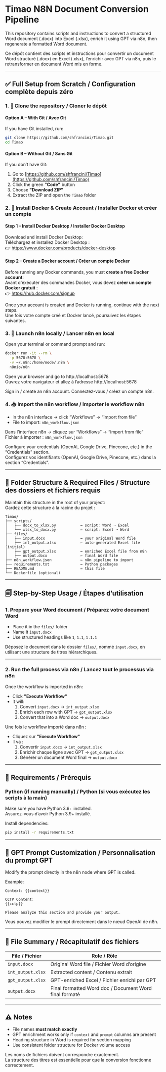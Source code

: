 # Timao N8N Document Conversion Pipeline

This repository contains scripts and instructions to convert a structured Word document (.docx) into Excel (.xlsx), enrich it using GPT via n8n, then regenerate a formatted Word document.

Ce dépôt contient des scripts et instructions pour convertir un document Word structuré (.docx) en Excel (.xlsx), l’enrichir avec GPT via n8n, puis le retransformer en document Word mis en forme.

---

## ✅ Full Setup from Scratch / Configuration complète depuis zéro

### 1. 🔁 Clone the repository / Cloner le dépôt

#### Option A – With Git / Avec Git
If you have Git installed, run:
```bash
git clone https://github.com/shfrancini/Timao.git
cd Timao
```

#### Option B – Without Git / Sans Git
If you don’t have Git:
1. Go to [https://github.com/shfrancini/Timao](https://github.com/shfrancini/Timao)
2. Click the green **"Code"** button
3. Choose **"Download ZIP"**
4. Extract the ZIP and open the `Timao` folder

### 2. 🐳 Install Docker & Create Account / Installer Docker et créer un compte

#### Step 1 – Install Docker Desktop / Installer Docker Desktop
Download and install Docker Desktop:  
Téléchargez et installez Docker Desktop :  
👉 https://www.docker.com/products/docker-desktop

#### Step 2 – Create a Docker account / Créer un compte Docker
Before running any Docker commands, you must **create a free Docker account**:  
Avant d'exécuter des commandes Docker, vous devez **créer un compte Docker gratuit** :  
👉 https://hub.docker.com/signup

Once your account is created and Docker is running, continue with the next steps.  
Une fois votre compte créé et Docker lancé, poursuivez les étapes suivantes.

### 3. 🚀 Launch n8n locally / Lancer n8n en local
Open your terminal or command prompt and run:

```bash
docker run -it --rm \
  -p 5678:5678 \
  -v ~/.n8n:/home/node/.n8n \
  n8nio/n8n
```

Open your browser and go to http://localhost:5678  
Ouvrez votre navigateur et allez à l’adresse http://localhost:5678

Sign in / create an n8n account.
Connectez-vous / créez un compte n8n.

### 4. 📥 Import the n8n workflow / Importer le workflow n8n
- In the n8n interface → click “Workflows” → “Import from file”
- File to import: `n8n_workflow.json`

Dans l’interface n8n → cliquez sur “Workflows” → “Import from file”  
Fichier à importer : `n8n_workflow.json`

Configure your credentials (OpenAI, Google Drive, Pinecone, etc.) in the “Credentials” section.  
Configurez vos identifiants (OpenAI, Google Drive, Pinecone, etc.) dans la section “Credentials”.

---

## 📂 Folder Structure & Required Files / Structure des dossiers et fichiers requis

Maintain this structure in the root of your project:  
Gardez cette structure à la racine du projet :

```
Timao/
├── scripts/
│   ├── docx_to_xlsx.py           ← script: Word ➝ Excel
│   └── xlsx_to_docx.py           ← script: Excel ➝ Word
├── files/
│   ├── input.docx                ← your original Word file
│   ├── int_output.xlsx           ← auto-generated Excel file (initial)
│   ├── gpt_output.xlsx           ← enriched Excel file from n8n
│   ├── output.docx               ← final Word file
├── n8n_workflow.json             ← n8n pipeline to import
├── requirements.txt              ← Python packages
├── README.md                     ← this file
└── Dockerfile (optional)
```

---

## 🗐 Step-by-Step Usage / Étapes d’utilisation

### 1. Prepare your Word document / Préparez votre document Word

- Place it in the `files/` folder  
- Name it `input.docx`  
- Use structured headings like `1`, `1.1`, `1.1.1`  

Déposez le document dans le dossier `files/`, nommé `input.docx`, en utilisant une structure de titres hiérarchiques.

---

### 2. Run the full process via n8n / Lancez tout le processus via n8n

Once the workflow is imported in n8n:

- Click **"Execute Workflow"**
- It will:
  1. Convert `input.docx` → `int_output.xlsx`
  2. Enrich each row with GPT → `gpt_output.xlsx`
  3. Convert that into a Word doc → `output.docx`

Une fois le workflow importé dans n8n :
- Cliquez sur **"Execute Workflow"**
- Il va :
  1. Convertir `input.docx` → `int_output.xlsx`
  2. Enrichir chaque ligne avec GPT → `gpt_output.xlsx`
  3. Générer un document Word final → `output.docx`

---

## 🔧 Requirements / Prérequis

### Python (if running manually) / Python (si vous exécutez les scripts à la main)
Make sure you have Python 3.9+ installed.  
Assurez-vous d’avoir Python 3.9+ installé.

Install dependencies:
```bash
pip install -r requirements.txt
```

---

## 🧠 GPT Prompt Customization / Personnalisation du prompt GPT

Modify the prompt directly in the n8n node where GPT is called.

Example:
```
Context: {{context}}

CCTP Content:
{{cctp}}

Please analyze this section and provide your output.
```

Vous pouvez modifier le prompt directement dans le nœud OpenAI de n8n.

---

## 📌 File Summary / Récapitulatif des fichiers

| File / Fichier        | Role / Rôle                                               |
|-----------------------|-----------------------------------------------------------|
| `input.docx`          | Original Word file / Fichier Word d’origine              |
| `int_output.xlsx`     | Extracted content / Contenu extrait                      |
| `gpt_output.xlsx`     | GPT-enriched Excel / Fichier enrichi par GPT             |
| `output.docx`         | Final formatted Word doc / Document Word final formaté   |

---

## ⚠️ Notes

- File names **must match exactly**  
- GPT enrichment works only if `context` and `prompt` columns are present  
- Heading structure in Word is required for section mapping  
- Use consistent folder structure for Docker volume access

Les noms de fichiers doivent correspondre exactement.  
La structure des titres est essentielle pour que la conversion fonctionne correctement.
